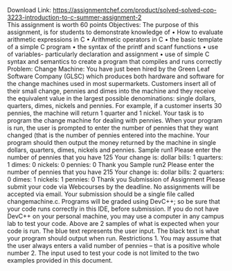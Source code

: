 Download Link: https://assignmentchef.com/product/solved-solved-cop-3223-introduction-to-c-summer-assignment-2
<br>
This assignment is worth 60 points Objectives: The purpose of this assignment, is for students to demonstrate knowledge of • How to evaluate arithmetic expressions in C • Arithmetic operators in C • the basic template of a simple C program • the syntax of the printf and scanf functions • use of variables- particularly declaration and assignment • use of simple C syntax and semantics to create a program that compiles and runs correctly Problem: Change Machine: You have just been hired by the Green Leaf Software Company (GLSC) which produces both hardware and software for the change machines used in most supermarkets. Customers insert all of their small change, pennies and dimes into the machine and they receive the equivalent value in the largest possible denominations: single dollars, quarters, dimes, nickels and pennies. For example, if a customer inserts 30 pennies, the machine will return 1 quarter and 1 nickel. Your task is to program the change machine for dealing with pennies. When your program is run, the user is prompted to enter the number of pennies that they want changed (that is the number of pennies entered into the machine. Your program should then output the money returned by the machine in single dollars, quarters, dimes, nickels and pennies. Sample run1 Please enter the number of pennies that you have 125 Your change is: dollar bills: 1 quarters: 1 dimes: 0 nickels: 0 pennies: 0 Thank you Sample run2 Please enter the number of pennies that you have 215 Your change is: dollar bills: 2 quarters: 0 dimes: 1 nickels: 1 pennies: 0 Thank you Submission of Assignment Please submit your code via Webcourses by the deadline. No assignments will be accepted via email. Your submission should be a single file called changemachine.c. Programs will be graded using DevC++; so be sure that your code runs correctly in this IDE, before submission. If you do not have DevC++ on your personal machine, you may use a computer in any campus lab to test your code. Above are 2 samples of what is expected when your code is run. The blue text represents the user input. The black text is what your program should output when run. Restrictions 1. You may assume that the user always enters a valid number of pennies – that is a positive whole number 2. The input used to test your code is not limited to the two examples provided in this document.
